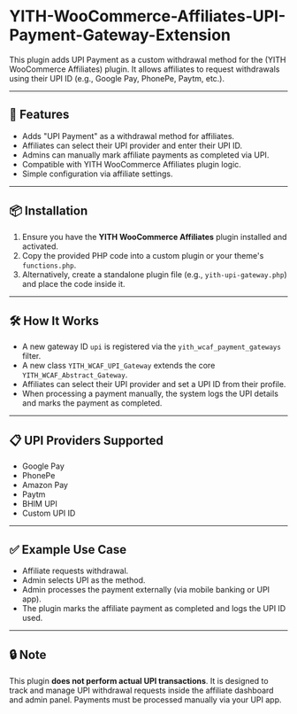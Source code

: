# YITH-WooCommerce-Affiliates-UPI-Payment-Gateway-Extension
This plugin adds UPI Payment as a custom withdrawal method for the (YITH WooCommerce Affiliates) plugin. It allows affiliates to request withdrawals using their UPI ID (e.g., Google Pay, PhonePe, Paytm, etc.).

---

## 🚀 Features

- Adds "UPI Payment" as a withdrawal method for affiliates.
- Affiliates can select their UPI provider and enter their UPI ID.
- Admins can manually mark affiliate payments as completed via UPI.
- Compatible with YITH WooCommerce Affiliates plugin logic.
- Simple configuration via affiliate settings.

---

## 📦 Installation

1. Ensure you have the **YITH WooCommerce Affiliates** plugin installed and activated.
2. Copy the provided PHP code into a custom plugin or your theme's `functions.php`.
3. Alternatively, create a standalone plugin file (e.g., `yith-upi-gateway.php`) and place the code inside it.

---

## 🛠 How It Works

- A new gateway ID `upi` is registered via the `yith_wcaf_payment_gateways` filter.
- A new class `YITH_WCAF_UPI_Gateway` extends the core `YITH_WCAF_Abstract_Gateway`.
- Affiliates can select their UPI provider and set a UPI ID from their profile.
- When processing a payment manually, the system logs the UPI details and marks the payment as completed.

---

## 📋 UPI Providers Supported

- Google Pay
- PhonePe
- Amazon Pay
- Paytm
- BHIM UPI
- Custom UPI ID

---

## ✅ Example Use Case

- Affiliate requests withdrawal.
- Admin selects UPI as the method.
- Admin processes the payment externally (via mobile banking or UPI app).
- The plugin marks the affiliate payment as completed and logs the UPI ID used.

---

## 🔒 Note

This plugin **does not perform actual UPI transactions**. It is designed to track and manage UPI withdrawal requests inside the affiliate dashboard and admin panel. Payments must be processed manually via your UPI app.

